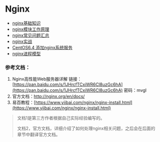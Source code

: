# Nginx

* [nginx基础知识](/nginx/nginxji-chu-zhi-shi.md) 
* [nginx模块工作原理](/nginx/nginxmo-kuai-gong-zuo-yuan-li.md) 
* [nginx常见问题汇总](/nginx/nginxchang-jian-wen-ti-hui-zong.md) 
* [nginx实战](/nginx/nginxshi-zhan.md) 
* [CentOS6.4 添加nginx系统服务](/nginx/centos64-tian-jia-nginx-xi-tong-fu-wu.md) 
* [nginx进程模型](/nginx/nginxjin-cheng-mo-xing.md)

### 参考文档：

1. Nginx高性能Web服务器详解   链接：[https://pan.baidu.com/s/1JHrcfTCxiWR6Cl8uzGc6hA](https://pan.baidu.com/s/1JHrcfTCxiWR6Cl8uzGc6hA) 密码：mvgl
2. 官方文档：[http://nginx.org/en/docs/ ](http://nginx.org/en/docs/) 
3. 易百教程：[https://www.yiibai.com/nginx/nginx-install.html](https://www.yiibai.com/nginx/nginx-install.html)

> 文档1是第三方作者根据自己实际经验编写的。
>
> 文档2，官方文档，详细介绍了如何处理nginx相关问题，之后会在后面的章节中翻译官方文档。



